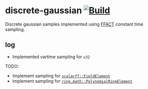 # discrete-gaussian [![Build](https://img.shields.io/circleci/build/github/chancehudson/discrete-gaussian/main)](https://dl.circleci.com/status-badge/redirect/gh/chancehudson/discrete-gaussian/tree/main)

Discrete gaussian samples implemented using [FFACT](https://eprint.iacr.org/2018/1234.pdf) constant time sampling.

## log

- Implemented vartime sampling for `u32`

TODO:

- Implement sampling for [`scalarff::FieldElement`](https://docs.rs/scalarff/latest/scalarff/trait.FieldElement.html)
- Implement sampling for [`ring_math::PolynomialRingElement`](https://github.com/chancehudson/ashlang/blob/main/ring-math/src/polynomial_ring.rs#L25)